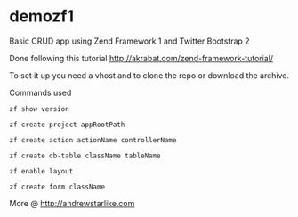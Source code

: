demozf1
=======

Basic CRUD app using Zend Framework 1 and Twitter Bootstrap 2

Done following this tutorial http://akrabat.com/zend-framework-tutorial/

To set it up you need a vhost and to clone the repo or download the archive.

Commands used

    zf show version

    zf create project appRootPath

    zf create action actionName controllerName

    zf create db-table className tableName

    zf enable layout

    zf create form className
    
More @ http://andrewstarlike.com
